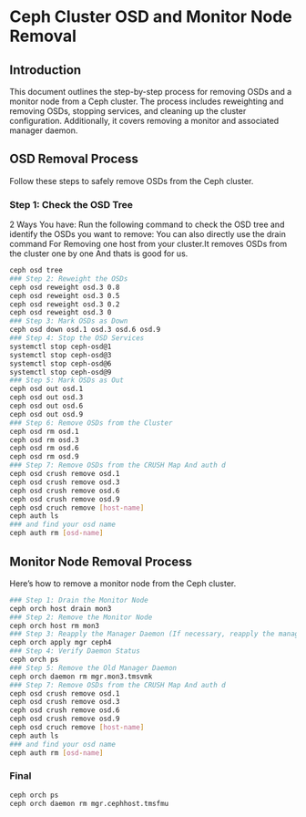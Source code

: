 # Ceph Cluster OSD and Monitor Node Removal

## Introduction

This document outlines the step-by-step process for removing OSDs and a monitor node from a Ceph cluster. The process includes reweighting and removing OSDs, stopping services, and cleaning up the cluster configuration. Additionally, it covers removing a monitor and associated manager daemon.

## OSD Removal Process

Follow these steps to safely remove OSDs from the Ceph cluster.

### Step 1: Check the OSD Tree
2 Ways You have:
Run the following command to check the OSD tree and identify the OSDs you want to remove:
You can also directly use the drain command For Removing one host from your cluster.It removes OSDs from the cluster one by one And thats is good for us.
```bash
ceph osd tree
### Step 2: Reweight the OSDs
ceph osd reweight osd.3 0.8
ceph osd reweight osd.3 0.5
ceph osd reweight osd.3 0.2
ceph osd reweight osd.3 0
### Step 3: Mark OSDs as Down
ceph osd down osd.1 osd.3 osd.6 osd.9
### Step 4: Stop the OSD Services
systemctl stop ceph-osd@1
systemctl stop ceph-osd@3
systemctl stop ceph-osd@6
systemctl stop ceph-osd@9
### Step 5: Mark OSDs as Out
ceph osd out osd.1
ceph osd out osd.3
ceph osd out osd.6
ceph osd out osd.9
### Step 6: Remove OSDs from the Cluster
ceph osd rm osd.1
ceph osd rm osd.3
ceph osd rm osd.6
ceph osd rm osd.9
### Step 7: Remove OSDs from the CRUSH Map And auth d
ceph osd crush remove osd.1
ceph osd crush remove osd.3
ceph osd crush remove osd.6
ceph osd crush remove osd.9
ceph osd cruch remove [host-name]
ceph auth ls
### and find your osd name 
ceph auth rm [osd-name]
```

## Monitor Node Removal Process
Here’s how to remove a monitor node from the Ceph cluster.

```bash
### Step 1: Drain the Monitor Node
ceph orch host drain mon3
### Step 2: Remove the Monitor Node
ceph orch host rm mon3
### Step 3: Reapply the Manager Daemon (If necessary, reapply the manager daemon to another node)
ceph orch apply mgr ceph4
### Step 4: Verify Daemon Status
ceph orch ps
### Step 5: Remove the Old Manager Daemon
ceph orch daemon rm mgr.mon3.tmsvmk
### Step 7: Remove OSDs from the CRUSH Map And auth d
ceph osd crush remove osd.1
ceph osd crush remove osd.3
ceph osd crush remove osd.6
ceph osd crush remove osd.9
ceph osd cruch remove [host-name]
ceph auth ls
### and find your osd name 
ceph auth rm [osd-name]

```
### Final 
```bash
ceph orch ps
ceph orch daemon rm mgr.cephhost.tmsfmu
```
